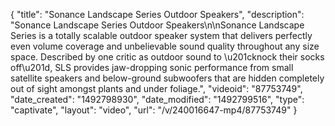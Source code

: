 {
    "title": "Sonance Landscape Series Outdoor Speakers",
    "description": "Sonance Landscape Series Outdoor Speakers\n\nSonance Landscape Series is a totally scalable outdoor speaker system that delivers perfectly even volume coverage and unbelievable sound quality throughout any size space. Described by one critic as outdoor sound to \u201cknock their socks off\u201d, SLS provides jaw-dropping sonic performance from small satellite speakers and below-ground subwoofers that are hidden completely   out   of   sight   amongst   plants and under foliage.",
    "videoid": "87753749",
    "date_created": "1492798930",
    "date_modified": "1492799516",
    "type": "captivate",
    "layout": "video",
    "url": "\/v\/240016647-mp4\/87753749"
}